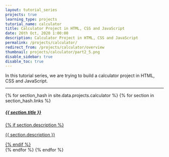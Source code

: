 ```yaml
---
layout: tutorial_series
projects: true
learning_type: projects
tutorial_name: calculator
title: Calculator Project in HTML, CSS and JavaScript
date: 26th Oct, 2020 1:00:00
description: Calculator Project in HTML, CSS and JavaScript
permalink: /projects/calculator/
redirect_from: /projects/calculator/overview
thumbnail: projects/calculator/part2_5.png
disable_sidebar: true
disable_toc: true
---
```


In this tutorial series, we are trying to build a calculator project in HTML, CSS and JavaScript.

<div class="section-index">
  <hr class="panel-line">

  <div class="container-fluid">
    <div class="row">
      {% for section_hash in site.data.projects.calculator %}
        {% for section in section_hash.links %}
          <div class="col-md-6">
            <a href="{{ site.url }}/{{ site.baseurl }}{{ section.url }}" class="text-secondary">
              <div class="card shadow mb-3">
                <div class="card-body">
                  <h5 class="card-title font-weight-bold">{{ section.title }}</h5>
                  {% if section.description %}
                    <p class="card-text">{{ section.description }}</p>
                  {% endif %}
                </div>
              </div>
            </a>
          </div>
        {% endfor %}
      {% endfor %}
    </div>
  </div>
</div>
